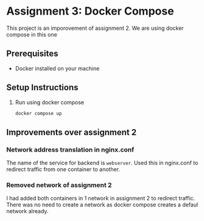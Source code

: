 # Assignment 3: Docker Compose

This project is an imporovement of assignment 2. We are using docker compose in this one

## Prerequisites

- Docker installed on your machine

## Setup Instructions

1. Run using docker compose 
   ```sh
   docker compose up

## Improvements over assignment 2

### Network address translation in nginx.conf 
The name of the service for backend is `webserver`. Used this in nginx.conf to redirect traffic from one container to another.

### Removed network of assignment 2
I had added both containers in 1 network in assignment 2 to redirect traffic. There was no need to create a network as docker compose creates a defaul network already. 




